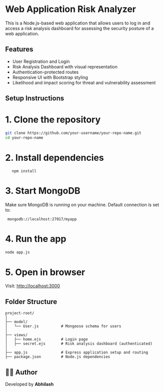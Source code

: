 # Web Application Risk Analyzer

This is a Node.js-based web application that allows users to log in and access a risk analysis dashboard for assessing the security posture of a web application.

## Features

- User Registration and Login 
- Risk Analysis Dashboard with visual representation 
- Authentication-protected routes
- Responsive UI with Bootstrap styling
- Likelihood and impact scoring for threat and vulnerability assessment

## Setup Instructions

# 1. Clone the repository

   ```bash
   git clone https://github.com/your-username/your-repo-name.git
   cd your-repo-name
````

# 2. **Install dependencies**
```
   npm install
   ```
# 3. **Start MongoDB**

   Make sure MongoDB is running on your machine. Default connection is set to:

   ``` mongodb://localhost:27017/myapp```

# 4. **Run the app**

   ``` bash
   node app.js
```

# 5. **Open in browser**

   Visit:  [http://localhost:3000](http://localhost:3000)
   

## Folder Structure

```
project-root/
│
├── model/
│   └── User.js          # Mongoose schema for users
│
├── views/
│   ├── home.ejs         # Login page
│   ├── secret.ejs       # Risk analysis dashboard (authenticated)
│
├── app.js               # Express application setup and routing
├── package.json         # Node.js dependencies
```

## 👨‍💻 Author

Developed by **Abhilash**
